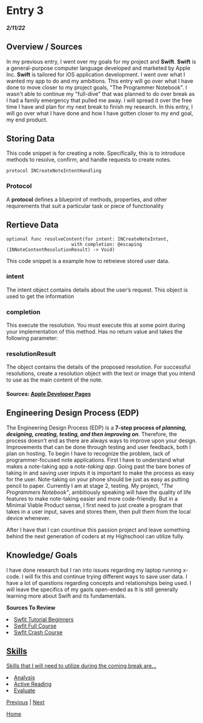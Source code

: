 # Entry 3
##### 2/11/22

## Overview / Sources

In my previous entry, I went over my goals for my project and <b>Swift</b>. <b>Swift</b> is a general-purpose computer language developed and marketed by Apple Inc. <b>Swift</b> is tailored for iOS application development. I went over what I wanted my app to do and my ambitions. This entry will go over what I have done to move closer to my project goals, "The Programmer Notebook". I wasn't able to continue my "full-dive" that was planned to do over break as I had a family emergency that pulled me away. I will spread it over the free time I have and plan for my next break to finish my research. In this entry, I will go over what I have done and how I have gotten closer to my end goal, my end product. 

## Storing Data

This code snippet is for creating a note. Specifically, this is to introduce methods to resolve, confirm, and handle requests to create notes. 

`protocol INCreateNoteIntentHandling`


### Protocol

A <b>protocol</b> defines a blueprint of methods, properties, and other requirements that suit a particular task or piece of functionality

## Rertieve Data
```
optional func resolveContent(for intent: INCreateNoteIntent, 
                        with completion: @escaping (INNoteContentResolutionResult) -> Void)
```
This code snippet is a example how to retreieve stored user data. 

### intent
The intent object contains details about the user’s request. This object is used to get the  information

### completion
This execute the resolution. You must execute this at some point during your implementation of this method. Has no return value and takes the following parameter:

### resolutionResult
The object contains the details of the proposed resolution. For successful resolutions, create a resolution object with the text or image that you intend to use as the main content of the note.


#### Sources: <b><a href="https://developer.apple.com/">Apple Developer Pages</a></b>

## Engineering Design Process (EDP)

The Engineering Design Process (EDP) is a <b>7-step process of *planning, designing, creating, testing, and then improving on*</b>. Therefore, the process doesn't end as there are always ways to improve upon your design. Improvements that can be done through testing and user feedback, both I plan on hosting. To begin I have to recognize the problem, lack of programmer-focused note applications. First I have to understand what makes a note-taking app a *note-taking app*. Going past the bare bones of taking in and saving user inputs it is important to make the process as easy for the user. Note-taking on your phone should be just as easy as putting pencil to paper. Currently I am at stage 2, testing. My project, *"The Programmers Notebook"*, ambitiously speaking will have the quality of life features to make note-taking easier and more code-friendly. But in a Minimal Viable Product sense, I first need to just create a program that takes in a user input, saves and stores them, then pull them from the local device whenever. 
 
After I have that I can countinue this passion project and leave something behind the next generation of coders at my Highschool can utilize fully. 
 
## Knowledge/ Goals

I have done research but I ran into issues regarding my laptop running x-code. I will fix this and continue trying different ways to save user data. I have a lot of questions regarding concepts and relationships being used. I will leave the specifics of my gaols open-ended as It is still generally learning more about Swift and its fundamentals. 

 
<b>Sources To Review</b>
<li><a href="https://www.youtube.com/watch?v=Ulp1Kimblg0&t=84s">Swfit Tutorial Beginners </li>
<li><a href="https://www.youtube.com/watch?v=comQ1-x2a1Q">Swfit Full Course </li>
<li><a href="https://www.youtube.com/watch?v=Pd8IvykiW20">Swfit Crash Course </li>


## Skills
Skills that I will need to utilize during the coming break are...
  <li>Analysis</li>
  <li>Active Reading</li>
  <li>Evaluate</li>



[Previous](entry02.md) | [Next](entry04.md)

[Home](../README.md)
